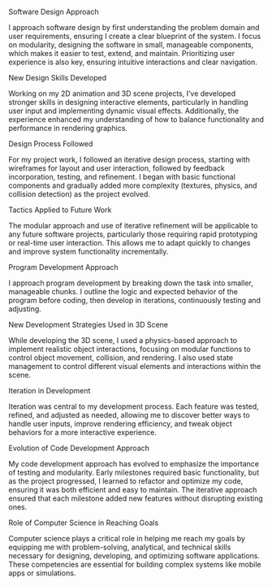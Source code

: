 Software Design Approach

I approach software design by first understanding the problem domain and user requirements, ensuring I create a clear blueprint of the system. I focus on modularity, designing the software in small, manageable components, which makes it easier to test, extend, and maintain. Prioritizing user experience is also key, ensuring intuitive interactions and clear navigation.

New Design Skills Developed

Working on my 2D animation and 3D scene projects, I’ve developed stronger skills in designing interactive elements, particularly in handling user input and implementing dynamic visual effects. Additionally, the experience enhanced my understanding of how to balance functionality and performance in rendering graphics.

Design Process Followed

For my project work, I followed an iterative design process, starting with wireframes for layout and user interaction, followed by feedback incorporation, testing, and refinement. I began with basic functional components and gradually added more complexity (textures, physics, and collision detection) as the project evolved.

Tactics Applied to Future Work

The modular approach and use of iterative refinement will be applicable to any future software projects, particularly those requiring rapid prototyping or real-time user interaction. This allows me to adapt quickly to changes and improve system functionality incrementally.

Program Development Approach

I approach program development by breaking down the task into smaller, manageable chunks. I outline the logic and expected behavior of the program before coding, then develop in iterations, continuously testing and adjusting.

New Development Strategies Used in 3D Scene

While developing the 3D scene, I used a physics-based approach to implement realistic object interactions, focusing on modular functions to control object movement, collision, and rendering. I also used state management to control different visual elements and interactions within the scene.

Iteration in Development

Iteration was central to my development process. Each feature was tested, refined, and adjusted as needed, allowing me to discover better ways to handle user inputs, improve rendering efficiency, and tweak object behaviors for a more interactive experience.

Evolution of Code Development Approach

My code development approach has evolved to emphasize the importance of testing and modularity. Early milestones required basic functionality, but as the project progressed, I learned to refactor and optimize my code, ensuring it was both efficient and easy to maintain. The iterative approach ensured that each milestone added new features without disrupting existing ones.

Role of Computer Science in Reaching Goals

Computer science plays a critical role in helping me reach my goals by equipping me with problem-solving, analytical, and technical skills necessary for designing, developing, and optimizing software applications. These competencies are essential for building complex systems like mobile apps or simulations.
